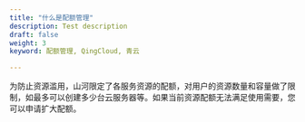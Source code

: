 ```yaml
---
title: "什么是配额管理"
description: Test description
draft: false
weight: 3
keyword: 配额管理, QingCloud, 青云

---
```




为防止资源滥用，山河限定了各服务资源的配额，对用户的资源数量和容量做了限制，如最多可以创建多少台云服务器等。如果当前资源配额无法满足使用需要，您可以申请扩大配额。

